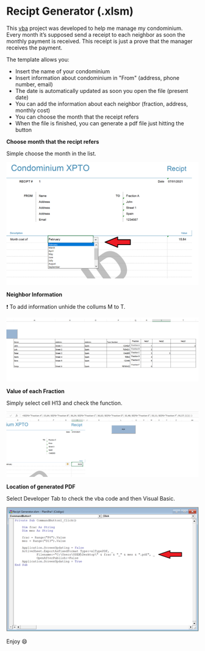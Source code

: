 # Recipt Generator (.xlsm)


This [vba](https://www.excel-easy.com/vba.html) project was developed to help me manage my condominium.  
Every month it’s supposed send a receipt to each neighbor as soon the monthly payment is received. This receipt is just a prove that the manager receives the payment.

The template allows you:
- Insert the name of your condominium
- Insert information about condominium in "From" (address, phone number, email)
- The date is automatically updated as soon you open the file (present date)
- You can add the information about each neighbor (fraction, address, monthly cost)
- You can choose the month that the receipt refers
- When the file is finished, you can generate a pdf file just hitting the button

**Choose month that the recipt refers**

Simple choose the month in the list.

![picture](update_month.PNG)

**Neighbor Information**

:heavy_exclamation_mark: To add information unhide the collums M to T.

![picture](update_neighbor.PNG)

**Value of each Fraction**

Simply select cell H13 and check the function.

![picture](update_cost.PNG)

**Location of generated PDF**

Select Developer Tab to check the vba code and then Visual Basic.

![picture](update_path.PNG)


Enjoy :smile:

